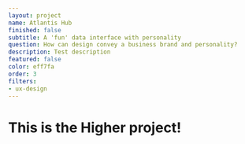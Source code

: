 ```yaml
---
layout: project
name: Atlantis Hub
finished: false
subtitle: A 'fun' data interface with personality
question: How can design convey a business brand and personality?
description: Test description
featured: false
color: eff7fa
order: 3
filters:
- ux-design
---
```


<h1>This is the Higher project!</h1>